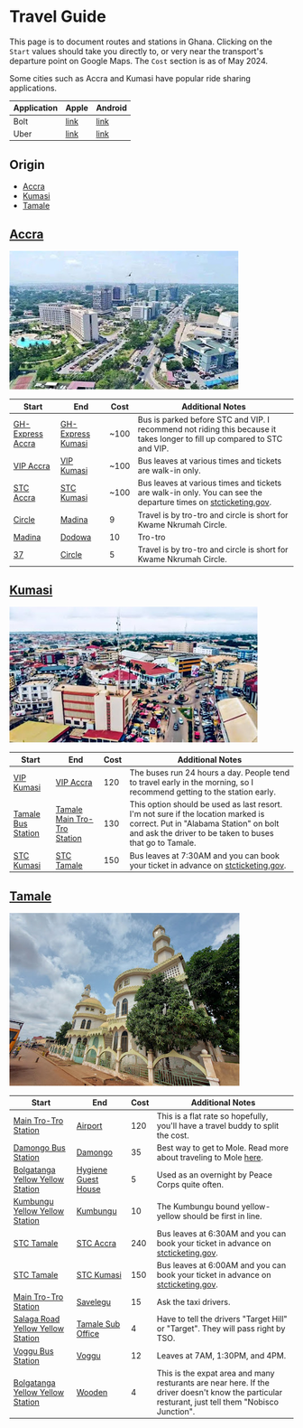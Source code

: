 # Travel Guide
This page is to document routes and stations in Ghana. Clicking on the `Start` values should take you directly to, or very near the transport's departure point on Google Maps. The `Cost` section is as of May 2024.

Some cities such as Accra and Kumasi have popular ride sharing applications.

| Application | Apple                                                                 | Android                                                                                      |
| ----------- | --------------------------------------------------------------------- | -------------------------------------------------------------------------------------------- |
| Bolt        | [link](https://apps.apple.com/us/app/bolt-request-a-ride/id675033630) | [link](https://play.google.com/store/apps/details?id=ee.mtakso.client&pcampaignid=web_share) |
| Uber        | [link](https://apps.apple.com/us/app/uber-request-a-ride/id368677368) | [link](https://play.google.com/store/apps/details?id=com.ubercab&pcampaignid=web_share)      |


## Origin

  - [Accra](#accra)
  - [Kumasi](#kumasi)
  - [Tamale](#tamale)

## [Accra](https://maps.app.goo.gl/6tDyMrx4P2gDtHvF8)

![Accra](/images/travel_guide/accra.png)

| Start                                                         | End                                                            | Cost | Additional Notes                                                                                                                                           |
| ------------------------------------------------------------- | -------------------------------------------------------------- | ---- | ---------------------------------------------------------------------------------------------------------------------------------------------------------- |
| [GH-Express Accra](https://maps.app.goo.gl/vsZJNj9fW97d2AR76) | [GH-Express Kumasi](https://maps.app.goo.gl/PFgtn8pXdrMu2ZGB8) | ~100 | Bus is parked before STC and VIP. I recommend not riding this because it takes longer to fill up compared to STC and VIP.                                  |
| [VIP Accra](https://maps.app.goo.gl/wU3ZxNvg5vyMV7ga6)        | [VIP Kumasi](https://maps.app.goo.gl/gvZj5Lz5hy7FGzmT6)        | ~100 | Bus leaves at various times and tickets are walk-in only.                                                                                                  |
| [STC Accra](https://maps.app.goo.gl/11UJm3uPzLs7X2p96)        | [STC Kumasi](https://maps.app.goo.gl/DmgPadBip3FQqAhz8)        | ~100 | Bus leaves at various times and tickets are walk-in only. You can see the departure times on [stcticketing.gov](https://stcticketing.gov.gh/Default.aspx). |
| [Circle](https://maps.app.goo.gl/TycrmMesVmnpq5LS8)           | [Madina](https://maps.app.goo.gl/QBt4J9fUfNVJQKHD6)            | 9    | Travel is by tro-tro and circle is short for Kwame Nkrumah Circle.                                                                                         |
| [Madina](https://maps.app.goo.gl/ZrP8VKAx9YTaQ5zc7)           | [Dodowa](https://maps.app.goo.gl/fNS1YtwDuBDeZTsT8)            | 10   | Tro-tro                                                                                                                                                    |
| [37](https://maps.app.goo.gl/Qd8MPBrPJ6T6yjAQ8)               | [Circle](https://maps.app.goo.gl/9jiPB4naaPKbz2oh9)            | 5    | Travel is by tro-tro and circle is short for Kwame Nkrumah Circle.                                                                                         |


## [Kumasi](https://maps.app.goo.gl/Btq7G7wHVj6ajf1V7)

![Kumasi](/images/travel_guide/kumasi.png)

| Start                                                           | End                                                                      | Cost | Additional Notes                                                                                                                                                                       |
| --------------------------------------------------------------- | ------------------------------------------------------------------------ | ---- | -------------------------------------------------------------------------------------------------------------------------------------------------------------------------------------- |
| [VIP Kumasi](https://maps.app.goo.gl/gvZj5Lz5hy7FGzmT6)         | [VIP Accra](https://maps.app.goo.gl/1Mf6ZydRW7A2AXpS7)                   | 120  | The buses run 24 hours a day. People tend to travel early in the morning, so I recommend getting to the station early.                              |
| [Tamale Bus Station](https://maps.app.goo.gl/pjg66juhktKuFSj3A) | [Tamale Main Tro-Tro Station](https://maps.app.goo.gl/JumvxL8oYUXWcFuU8) | 130  | This option should be used as last resort. I'm not sure if the location marked is correct. Put in "Alabama Station" on bolt and ask the driver to be taken to buses that go to Tamale. |
| [STC Kumasi](https://maps.app.goo.gl/DmgPadBip3FQqAhz8)         | [STC Tamale](https://maps.app.goo.gl/Dp7DvuhFg3K5myHZ9)                  | 150  | Bus leaves at 7:30AM and you can book your ticket in advance on [stcticketing.gov](https://stcticketing.gov.gh/Default.aspx).                                                           |


## [Tamale](https://maps.app.goo.gl/3sDKJ85QzSeqkUZ58)

![Tamale](/images/travel_guide/tamale.png)

| Start                                                                          | End                                                              | Cost | Additional Notes                                                                                                                                                         |
| ------------------------------------------------------------------------------ | ---------------------------------------------------------------- | ---- | ------------------------------------------------------------------------------------------------------------------------------------------------------------------------ |
| [Main Tro-Tro Station](https://maps.app.goo.gl/JumvxL8oYUXWcFuU8)              | [Airport](https://maps.app.goo.gl/dSmm8sYGRW6qa8f39)             | 120  | This is a flat rate so hopefully, you'll have a travel buddy to split the cost.                                                                                          |
| [Damongo Bus Station](https://maps.app.goo.gl/9FYstyqR4En9sMec8)               | [Damongo](https://maps.app.goo.gl/ne2nHZ69uNCwnAkK6)             | 35   | Best way to get to Mole. Read more about traveling to Mole [here](/guides/mole.pdf).                                                                                     |
| [Bolgatanga Yellow Yellow Station](https://maps.app.goo.gl/Mq8b2wVrtQPh1QRq9)  | [Hygiene Guest House](https://maps.app.goo.gl/wcRNvdEBANJMZ9RC7) | 5    | Used as an overnight by Peace Corps quite often.                                                                                                                         |
| [Kumbungu Yellow Yellow Station](https://maps.app.goo.gl/CaZeTzJLWkFuYhiM7)    | [Kumbungu](https://maps.app.goo.gl/mUZZzKWVsRRvs3Kd8)            | 10   | The Kumbungu bound yellow-yellow should be first in   line.                                                                                                                |
| [STC Tamale](https://maps.app.goo.gl/Dp7DvuhFg3K5myHZ9)                        | [STC Accra](https://maps.app.goo.gl/RTDFqEhA3psENS9c7)           | 240  | Bus leaves at 6:30AM and you can book your ticket in advance on [stcticketing.gov](https://stcticketing.gov.gh/Default.aspx).                                             |
| [STC Tamale](https://maps.app.goo.gl/Dp7DvuhFg3K5myHZ9)                        | [STC Kumasi](https://maps.app.goo.gl/sj4bfSrMXVqq2kDy6)          | 150  | Bus leaves at 6:00AM and you can book your ticket in advance on [stcticketing.gov](https://stcticketing.gov.gh/Default.aspx).                                             |
| [Main Tro-Tro Station](https://maps.app.goo.gl/JumvxL8oYUXWcFuU8)              | [Savelegu](https://maps.app.goo.gl/NdQaR3LGjLEnVgnz6)            | 15   | Ask the taxi drivers.                                                                                                                                                 |  |
| [Salaga Road Yellow Yellow Station](https://maps.app.goo.gl/K4r2tCaa8vMW9NvM9) | [Tamale Sub Office](https://maps.app.goo.gl/yEiPBryEvmWSQZkH6)   | 4    | Have to tell the drivers "Target Hill" or "Target". They will pass right by TSO.                                                                                          |
| [Voggu Bus Station](https://maps.app.goo.gl/cNNBG1YuLMrcLRLn9)                 | [Voggu](https://maps.app.goo.gl/qVqoP5mzKiZTdTJ87)               | 12   | Leaves at 7AM, 1:30PM, and 4PM.                                                                                                                                          |
| [Bolgatanga Yellow Yellow Station](https://maps.app.goo.gl/Mq8b2wVrtQPh1QRq9)  | [Wooden](https://maps.app.goo.gl/YeXoCJQyUweXkHaC6)              | 4    | This is the expat area and many resturants are near here. If the driver doesn't know the particular resturant, just tell them "Nobisco Junction". |
